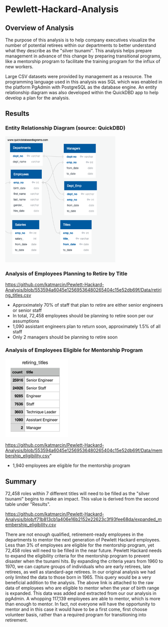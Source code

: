 # Pewlett-Hackard-Analysis

## Overview of Analysis

The purpose of this analysis is to help company executives visualize the number of potential retirees within our departments to better understand what they describe as the "silver tsunami". This analysis helps prepare management in advance of this change by preparing transitional programs, like a mentorship program to facilitate the training program for the influx of new workers. 

Large CSV datasets were provided by management as a resource. The programming language used in this analysis was SQL which was enabled in the platform PgAdmin with PostgreSQL as the database engine. An entity relationship diagram was also developed within the QuickDBD app to help develop a plan for the analysis. 

## Results

### Entity Relationship Diagram (source: QuickDBD)

<img src="https://github.com/katmarcin/Pewlett-Hackard-Analysis/blob/553594a6045e12569536480265404c15e52db69f/EmployeeDB.png" width="350" height="400"/>

### Analysis of Employees Planning to Retire by Title

https://github.com/katmarcin/Pewlett-Hackard-Analysis/blob/553594a6045e12569536480265404c15e52db69f/Data/retiring_titles.csv

* Approximately 70% of staff that plan to retire are either senior engineers or senior staff
* In total, 72,458 employees should be planning to retire soon per our assumptions
* 1,090 assistant engineers plan to return soon, approximately 1.5% of all staff
* Only 2 managers should be planning to retire soon

### Analysis of Employees Eligible for Mentorship Program

<img src="https://github.com/katmarcin/Pewlett-Hackard-Analysis/blob/421913614f0f8747d434e18fe0153e48f345f043/retiring_titles.png" width="200" height="250"/>

https://github.com/katmarcin/Pewlett-Hackard-Analysis/blob/553594a6045e12569536480265404c15e52db69f/Data/membership_eligibility.csv"

* 1,940 employees are eligible for the mentorship program

## Summary

72,458 roles within 7 different titles will need to be filled as the "silver tsunami" begins to make an impact. This value is derived from the second table under "Results". 

https://github.com/katmarcin/Pewlett-Hackard-Analysis/blob/f71b813cb1a406e16b2152e22623c3f93fee68da/expanded_membership_eligibility.csv

There are not enough qualified, retirement-ready employees in the departments to mentor the next generation of Pewlett Hackard employees. Less than 3% of employees are eligible for the mentorship program, yet 72,458 roles will need to be filled in the near future. Pewlett Hackard needs to expand the eligibility criteria for the mentorship program to prevent disaster when the tsunami hits. By expanding the criteria years from 1960 to 1970, we can capture groups of individuals who are early retirees, late retirees, as well as standard-age retirees. In our original analysis we had only limited the data to those born in 1965. This query would be a very beneficial addition to the analysis. The above link is attached to the raw data of employees who are eligible to mentor when the year of birth range is expanded. This data was added and extracted from our our analysis in pgAdmin. A whopping 117,139 employees are able to mentor, which is more than enough to mentor. In fact, not everyone will have the opportunity to mentor and in this case it would have to be a first come, first choose volunteer basis, rather than a required program for transitioning into retirement. 





